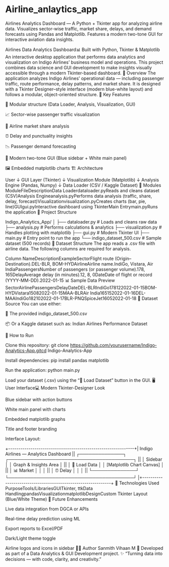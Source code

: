 # Airline_anlaytics_app
Airlines Analytics Dashboard — A Python + Tkinter app for analyzing airline data. Visualizes sector-wise traffic, market share, delays, and demand forecasts using Pandas and Matplotlib. Features a modern two-tone GUI for interactive aviation data insights.



Airlines Data Analytics Dashboard📊 Built with Python, Tkinter & Matplotlib
An interactive desktop application that performs data analytics and visualization on Indigo Airlines’ business model and operations.
This project combines data science and GUI development to make insights visually accessible through a modern Tkinter-based dashboard.
🧠 Overview
The application analyzes Indigo Airlines’ operational data — including passenger traffic, route performance, delay patterns, and market share.
It is designed with a Tkinter Designer–style interface (modern blue-white layout) and follows a modular, object-oriented structure.
🎯 Key Features

🧩 Modular structure (Data Loader, Analysis, Visualization, GUI)


📈 Sector-wise passenger traffic visualization


🥧 Airline market share analysis


⏰ Delay and punctuality insights


📉 Passenger demand forecasting


🎨 Modern two-tone GUI (Blue sidebar + White main panel)


🖼️ Embedded matplotlib charts
🏗️ Architecture

User
  ↓
GUI Layer (Tkinter)
  ↓
Visualization Module (Matplotlib)
  ↓
Analysis Engine (Pandas, Numpy)
  ↓
Data Loader (CSV / Kaggle Dataset)
🧩 Modules
ModuleFileDescriptionData Loaderdataloader.pyReads and cleans dataset (CSV)Analysis Engineanalysis.pyPerforms data analysis (traffic, share, delay, forecast)Visualizationvisualization.pyCreates charts (bar, pie, line)GUIgui.pyInteractive dashboard using TkinterMain Entrymain.pyRuns the application
📁 Project Structure

Indigo_Analytics_App/
│
├── dataloader.py          # Loads and cleans raw data
├── analysis.py            # Performs calculations & analytics
├── visualization.py       # Handles plotting with matplotlib
├── gui.py                 # Modern Tkinter UI
├── main.py                # Entry point to run the app
└── indigo_dataset_500.csv # Sample dataset (500 records)
📂 Dataset Structure
The app reads a .csv file with airline data.
The following columns are required for analysis.

Column NameDescriptionExampleSectorFlight route (Origin–Destination).DEL-BLR, BOM-HYDAirlineAirline name.IndiGo, Vistara, Air IndiaPassengersNumber of passengers (or passenger volume).178, 165DelayAverage delay (in minutes).12, 8, 0DateDate of flight or record (YYYY-MM-DD).2022-01-15
📊 Sample Data Preview
SectorAirlinePassengersDelayDateDEL-BLRIndiGo178122022-01-15BOM-HYDVistara15082022-01-15MAA-BLRAir India165152022-01-16DEL-MAAIndiGo182102022-01-17BLR-PNQSpiceJet16052022-01-18
📁 Dataset Source
You can use either:


🧾 The provided indigo_dataset_500.csv


📦 Or a Kaggle dataset such as:
Indian Airlines Performance Dataset

🚀 How to Run

Clone this repository:
git clone https://github.com/yourusername/Indigo-Analytics-App.gitcd Indigo-Analytics-App


Install dependencies:
pip install pandas matplotlib


Run the application:
python main.py


Load your dataset (.csv) using the “📂 Load Dataset” button in the GUI.
🖥️ User Interface💻 Modern Tkinter-Designer Look

Blue sidebar with action buttons


White main panel with charts


Embedded matplotlib graphs


Title and footer branding

Interface Layout:

+--------------------------------------------------------------+| Indigo Airlines — Analytics Dashboard                        || ┌──────────────┐  ┌────────────────────────────────────────┐ || │  Sidebar     │  │       Graph & Insights Area            │ || │  📂 Load Data │  │  [Matplotlib Chart Canvas]            │ || │  📊 Market    │  │                                       │ || │  ⏰ Delay     │  │                                       │ || └──────────────┘  └────────────────────────────────────────┘ |+--------------------------------------------------------------+
🧩 Technologies Used
PurposeTools/LibrariesGUITkinter, ttkData HandlingpandasVisualizationmatplotlibDesignCustom Tkinter Layout (Blue/White Theme)
🌟 Future Enhancements

Live data integration from DGCA or APIs


Real-time delay prediction using ML


Export reports to Excel/PDF


Dark/Light theme toggle


Airline logos and icons in sidebar
👨‍💻 Author
Sanmith Vihaan M
📧 Developed as part of a Data Analytics & GUI Development project.
✨ “Turning data into decisions — with code, clarity, and creativity.”
